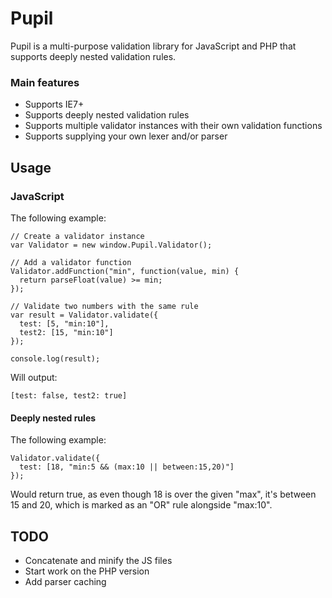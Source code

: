 # Pupil
Pupil is a multi-purpose validation library for JavaScript and PHP that supports deeply nested validation rules.

### Main features
* Supports IE7+
* Supports deeply nested validation rules
* Supports multiple validator instances with their own validation functions
* Supports supplying your own lexer and/or parser

## Usage

### JavaScript
The following example:

    // Create a validator instance
    var Validator = new window.Pupil.Validator();
    
    // Add a validator function
    Validator.addFunction("min", function(value, min) {
      return parseFloat(value) >= min;
    });
    
    // Validate two numbers with the same rule
    var result = Validator.validate({
      test: [5, "min:10"],
      test2: [15, "min:10"]
    });
    
    console.log(result);
Will output:

    [test: false, test2: true]

#### Deeply nested rules
The following example:

    Validator.validate({
      test: [18, "min:5 && (max:10 || between:15,20)"]
    });

Would return true, as even though 18 is over the given "max", it's between 15 and 20, which is marked as an "OR" rule alongside "max:10".
## TODO
* Concatenate and minify the JS files
* Start work on the PHP version
* Add parser caching
